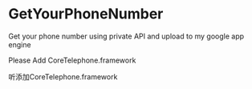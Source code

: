 GetYourPhoneNumber
==================

Get your phone number using private API and upload to my google app engine

Please Add CoreTelephone.framework

听添加CoreTelephone.framework
